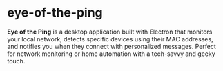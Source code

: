 # eye-of-the-ping
**Eye of the Ping** is a desktop application built with Electron that monitors your local network, detects specific devices using their MAC addresses, and notifies you when they connect with personalized messages. Perfect for network monitoring or home automation with a tech-savvy and geeky touch.
